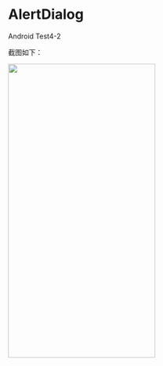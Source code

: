# AlertDialog
Android Test4-2

截图如下：

<div align=left><img width="300" height="600" src="https://github.com/522520/AlertDialog/blob/master/images/yan.1.png"/></div>

